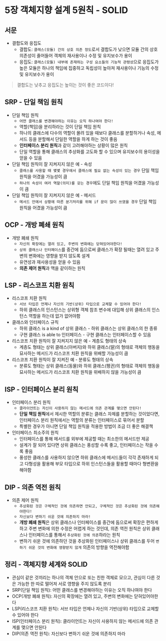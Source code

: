 # 5장 객체지향 설계 5원칙 - SOLID

## 서문
- 결합도와 응집도
  - 결합도: `클래스(모듈) 간의 상호 의존 정도`로서 결합도가 낮으면 모듈 간의 상호 의존성이 줄어들어 객체의 재사용이나 수정 및 유지보수가 용이
  - 응집도: `클래스(모듈) 내부에 존재하는 구성 요소들의 기능적 관령성`으로 응집도가 높은 모듈은 하나의 책임에 집중하고 독립성이 높아져 재사용이나 기능의 수정 및 유지보수가 용이
> 결합도는 낮추고 응집도는 높이는 것이 좋은 코드이다!

## SRP - 단일 책임 원칙
- 단일 책임 원칙
  - `어떤 클래스를 변경해야하는 이유는 오직 하나여야 한다!`
  - 역할(책임)을 분리하라는 것이 단일 책임 원칙
  - 하나의 클래스에 다수의 역할이 몰려 있을 때보다 클래스를 분할하거나 속성, 메서드 등을 분할해서 단일한 역할을 하게 하는 것이 좋음
  - **인터페이스 분리 원칙**과 같이 고려해야하는 상황이 많은 원칙
  - 단일 역할을 통해 클래스의 추상화를 고도화 할 수 있으며 유지보수의 용이성을 얻을 수 있음
- 단일 책임 원칙이 잘 지켜지지 않은 예 - 속성
  - `클래스를 사용할 때 몇몇 경우에서 클래스에 필요 없는 속성이 있는 경우` 단일 책임 원칙을 어겼을 가능성이 큼
  - `하나의 속성이 여러 역할(의미)를 갖는 경우`에도 단일 책임 원칙을 어겼을 가능성이 큼
- 단일 책임 원칙이 잘 지켜지지 않은 예 - 메서드
  - `메서드 안에서 상황에 따른 분기처리를 위해 if 문이 많이 쓰였을 경우` 단일 책임 원칙을 어겼을 가능성이 큼

## OCP - 개방 폐쇄 원칙
- 개방 폐쇄 원칙
  - `자신의 확장에는 열려 있고, 주변의 변화에는 닫혀있어야한다!`
  - `상위 클래스나 인터페이스`를 중간에 둠으로써 클래스가 확장 될때는 열려 있고 주변의 변화에는 영향을 받지 않도록 설계
  - 유연성과 재사용성을 얻을 수 있음
  - **의존 제어 원칙**과 맥을 같이하는 원칙

## LSP - 리스코프 치환 원칙
- 리스코프 치환 원칙
  - `서브 타입은 언제나 자신의 기반(상위) 타입으로 교체할 수 있어야 한다!`
  - 하위 클래스의 인스턴스는 상위형 객체 참조 변수에 대입해 상위 클래스의 인스턴스 역할을 하는데 없가 없어야함
- 클래스와 인터페이스 규칙
  - 하위 클래스 is a kind of 상위 클래스 - 하위 클래스는 상위 클래스의 한 종류
  - 구현 클래스 is able to 인터페이스 - 구현 클래스는 인터페이스할 수 있음
- 리스코프 치환 원칙이 잘 지켜지지 않은 예 - 계층도 형태의 상속
  - 계층도 형태는 상위 클래스(아버지)와 하위 클래스(딸)의 형태로 객체의 행동을 묘사하는 메서드가 리스코프 치환 원칙을 위배할 가능성이 큼
- 리스코프 치환 원칙이 잘 지켜진 예 - 분류도 형태의 상속
  - 분류도 형태는 상위 클래스(동물)와 하위 클래스(펭귄)의 형태로 객체의 행동을 묘사하는 메서드가 리스코프 치환 원칙을 위배하지 않을 가능성이 큼

## ISP - 인터페이스 분리 원칙
- 인터페이스 분리 원칙
  - `클라이언트는 자신이 사용하지 않는 메서드에 의존 관계를 맺으면 안된다!`
  - **단일 책임 원칙**에서 제시한 역할의 분류는 클래스 자체를 분할하는 것이었다면, 인터페이스 분리 원칙에서는 역할의 분류는 인터페이스로 묶어서 분할
  - 특별한 경우가 아니면 단일 책임 원칙을 적용한 방법이 조금 더 좋은 해결책
- 인터페이스 최소주의 원칙
  - 인터페이스를 통해 메서드를 외부에 제공할 때는 최소한의 메서드만 제공
  - 설계가 잘 되어 있다면 상위 클래스는 풍성할 수록 좋고, 인터페이스는 작을 수록 좋음
  - 풍성한 클래스를 사용하지 않으면 하위 클래스에 메서드들이 각각 존재하게 되고 다형성을 활용해 부모 타입으로 하위 인스턴스들을 활용할 때마다 형변환을 해야함

## DIP - 의존 역전 원칙
- 의존 제어 원칙
  - `추상화된 것은 구체적인 것에 의존하면 안되고, 구체적인 것은 추상화된 것에 의존해야한다!`
  - `자신보다 변하기 쉬운 것에 의존하지 마라!`
  - **개방 폐쇄 원칙**은 상위 클래스나 인터페이스를 중간에 둠으로써 확장은 편하게 하고 주변 변화에 의한 수정은 어렵게 하는 것인데, 의존 역전 원칙은 상위 클래스나 인터페이스를 통해서 `추상화된 것에 의존`하라는 원칙
  - 변하기 쉬운 것에 의존하던 것을 추상화된 인터페이스나 상위 클래스를 두어 `변하기 쉬운 것의 변화에 영향받지 않게` 의존의 방향을 역전해야함

## 정리 - 객체지향 세계와 SOLID
- 관심이 같은 것끼리는 하나의 객체 안으로 또는 친한 객체로 모으고, 관심이 다른 것은 가능한 한 따로 떨어져 서로 영향을 주지 않도록 분리
- SRP(단일 책임 원칙): 어떤 클래스를 변경해야하는 이유는 오직 하나여야 한다
- OCP(개방 폐쇄 원칙): 자신의 확장에는 열려 있고, 주변의 변화에는 닫혀있어야한다
- LSP(리스코프 치환 원칙): 서브 타입은 언제나 자신의 기반(상위) 타입으로 교체할 수 있어야 한다
- ISP(인터페이스 분리 원칙): 클라이언트는 자신이 사용하지 않는 메서드에 의존 관계를 맺으면 안된다
- DIP(의존 역전 원칙): 자신보다 변하기 쉬운 것에 의존하지 마라
